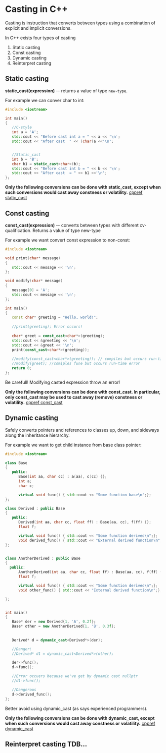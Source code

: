 # Casting in C++

Casting is instruction that converts between types using a combination of explicit and implicit conversions. 

In C++ exists four types of casting

1. Static casting
2. Const casting
3. Dynamic casting
4. Reinterpret casting

## Static casting

**static_cast<new-type>(expression)** -- returns a value of type `new-type`. 

For example we can conver char to int:

```cpp
#include <iostream>

int main()
{
   //C-style
   int a = 'A';
   std::cout << "Before cast int a = " << a << '\n';
   std::cout << "After cast  " << (char)a <<'\n';


   //Static_cast
   int b = 'B';
   char b1 = static_cast<char>(b);
   std::cout << "Before cast int b = " << b << '\n';
   std::cout << "After cast  = " << b1 <<'\n';
};
```

**Only the following conversions can be done with static_cast, except when such conversions would cast away constness or volatility.** [cppref static_cast](https://en.cppreference.com/w/cpp/language/static_cast#:~:text=Only%20the%20following,or%20volatility.)


## Const casting

**const_cast<new-type>(expression)** -- converts between types with different cv-qualification. Returns a value of type new-type

For example we want convert const expression to non-const:

```cpp
#include <iostream>

void print(char* message)
{
   std::cout << message << '\n';
};

void modify(char* message)
{
   message[0] = 'A';
   std::cout << message << '\n';
};

int main()
{
   const char* greeting = "Hello, world!";
   
   //print(greeting); Error occurs!
   
   char* greet = const_cast<char*>(greeting);
   std::cout << &greeting << '\n';
   std::cout << &greet << '\n';
   print(const_cast<char*>(greeting));
   
   //modify(const_cast<char*>(greeting)); // compiles but occurs run-time error!
   //modify(greet); //comiples fune but occurs run-time error
   return 0;
};
```

Be carefull! Modifying casted expression throw an error!

**Only the following conversions can be done with const_cast. In particular, only const_cast may be used to cast away (remove) constness or volatility.** [cppref const_cast](https://en.cppreference.com/w/cpp/language/const_cast#:~:text=Only%20the%20following,constness%20or%20volatility.)


## Dynamic casting

Safely converts pointers and references to classes up, down, and sideways along the inheritance hierarchy.

For example we want to get child instance from base class pointer:

```cpp
#include <iostream>

class Base
{
   public:
      Base(int aa, char cc) : a(aa), c(cc) {};
      int a;
      char c;

      virtual void func() { std::cout << "Some function base\n";};
};

class Derived : public Base
{
   public:
      Derived(int aa, char cc, float ff) : Base(aa, cc), f(ff) {};
      float f;

      virtual void func() { std::cout << "Some function derived\n";};
      void derived_func() { std::cout << "External derived function\n";};
};


class AnotherDerived : public Base
{
  public:
      AnotherDerived(int aa, char cc, float ff) : Base(aa, cc), f(ff) {};
      float f;

      virtual void func() { std::cout << "Some function derived\n";};
      void other_func() { std::cout << "External derived function\n";};

};


int main()
{
   Base* der = new Derived{1, 'A', 0.2f};
   Base* other = new AnotherDerived{1, 'B', 0.3f};
  
   
   Derived* d = dynamic_cast<Derived*>(der);

   //Danger!
   //Derived* d1 = dynamic_cast<Derived*>(other);

   der->func();
   d->func();

   //Error occuers because we've get by dynamic cast nullptr
   //d1->func();

   //Dangerous
   d->derived_func();
};
```

Better avoid using dynamic_cast (as says experienced programmers).

**Only the following conversions can be done with dynamic_cast, except when such conversions would cast away constness or volatility.** [cppref dynamic_cast](https://en.cppreference.com/w/cpp/language/dynamic_cast#:~:text=Only%20the%20following,or%20volatility.)

## Reinterpret casting TDB...
